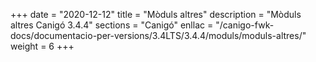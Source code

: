 +++
date        = "2020-12-12"
title       = "Mòduls altres"
description = "Mòduls altres Canigó 3.4.4"
sections    = "Canigó"
enllac		= "/canigo-fwk-docs/documentacio-per-versions/3.4LTS/3.4.4/moduls/moduls-altres/"
weight		= 6
+++
